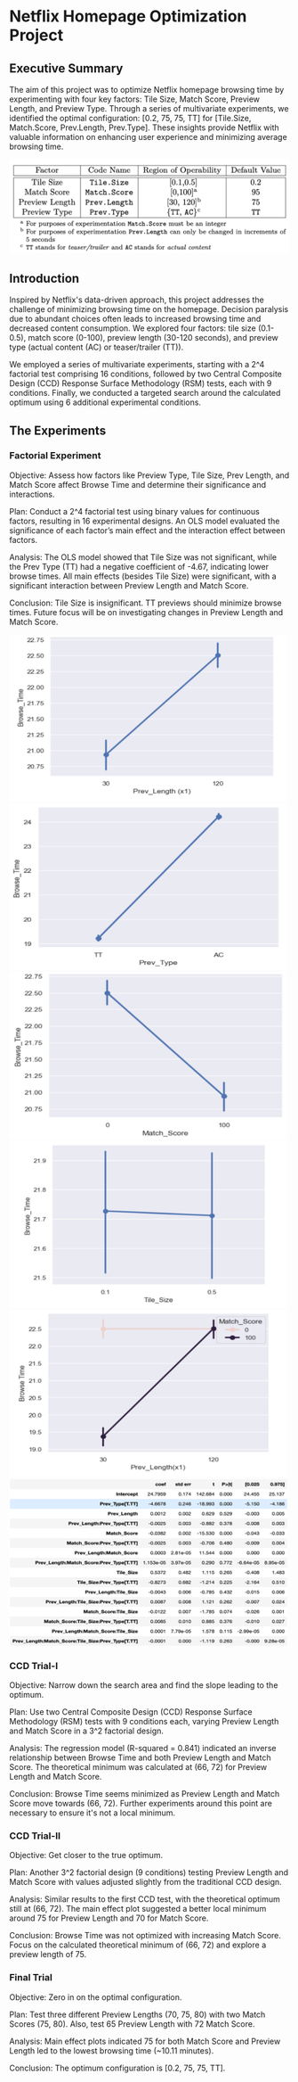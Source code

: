 # Netflix Homepage Optimization Project

## Executive Summary

The aim of this project was to optimize Netflix homepage browsing time by experimenting with four key factors: Tile Size, Match Score, Preview Length, and Preview Type. Through a series of multivariate experiments, we identified the optimal configuration: [0.2, 75, 75, TT] for [Tile.Size, Match.Score, Prev.Length, Prev.Type]. These insights provide Netflix with valuable information on enhancing user experience and minimizing average browsing time.

![Experimental Factors](images/image_1.png)

## Introduction

Inspired by Netflix's data-driven approach, this project addresses the challenge of minimizing browsing time on the homepage. Decision paralysis due to abundant choices often leads to increased browsing time and decreased content consumption. We explored four factors: tile size (0.1-0.5), match score (0-100), preview length (30-120 seconds), and preview type (actual content (AC) or teaser/trailer (TT)).

We employed a series of multivariate experiments, starting with a 2^4 factorial test comprising 16 conditions, followed by two Central Composite Design (CCD) Response Surface Methodology (RSM) tests, each with 9 conditions. Finally, we conducted a targeted search around the calculated optimum using 6 additional experimental conditions.

## The Experiments

### Factorial Experiment
Objective: Assess how factors like Preview Type, Tile Size, Prev Length, and Match Score affect Browse Time and determine their significance and interactions.

Plan: Conduct a 2^4 factorial test using binary values for continuous factors, resulting in 16 experimental designs. An OLS model evaluated the significance of each factor’s main effect and the interaction effect between factors.

Analysis: The OLS model showed that Tile Size was not significant, while the Prev Type (TT) had a negative coefficient of -4.67, indicating lower browse times. All main effects (besides Tile Size) were significant, with a significant interaction between Preview Length and Match Score.

Conclusion: Tile Size is insignificant. TT previews should minimize browse times. Future focus will be on investigating changes in Preview Length and Match Score.

<img src="images/image1.png" alt="Preview Length" width="500" height="300"/>
<img src="images/image2.png" alt="Preview Type" width="500" height="300"/>
<img src="images/image3.png" alt="Match Score" width="500" height="300"/>
<img src="images/image4.png" alt="Tile Size" width="500" height="300"/>
<img src="images/image5.png" alt="Preview Length, Match Score Interaction" width="500" height="300"/>
<img src="images/image6.png" alt="OLS Regression Results" width="500" height="300"/>

### CCD Trial-I
Objective: Narrow down the search area and find the slope leading to the optimum.

Plan: Use two Central Composite Design (CCD) Response Surface Methodology (RSM) tests with 9 conditions each, varying Preview Length and Match Score in a 3^2 factorial design.

Analysis: The regression model (R-squared = 0.841) indicated an inverse relationship between Browse Time and both Preview Length and Match Score. The theoretical minimum was calculated at (66, 72) for Preview Length and Match Score.

Conclusion: Browse Time seems minimized as Preview Length and Match Score move towards (66, 72). Further experiments around this point are necessary to ensure it's not a local minimum.

### CCD Trial-II
Objective: Get closer to the true optimum.

Plan: Another 3^2 factorial design (9 conditions) testing Preview Length and Match Score with values adjusted slightly from the traditional CCD design.

Analysis: Similar results to the first CCD test, with the theoretical optimum still at (66, 72). The main effect plot suggested a better local minimum around 75 for Preview Length and 70 for Match Score.

Conclusion: Browse Time was not optimized with increasing Match Score. Focus on the calculated theoretical minimum of (66, 72) and explore a preview length of 75.

### Final Trial
Objective: Zero in on the optimal configuration.

Plan: Test three different Preview Lengths (70, 75, 80) with two Match Scores (75, 80). Also, test 65 Preview Length with 72 Match Score.

Analysis: Main effect plots indicated 75 for both Match Score and Preview Length led to the lowest browsing time (~10.11 minutes).

Conclusion: The optimum configuration is [0.2, 75, 75, TT].
